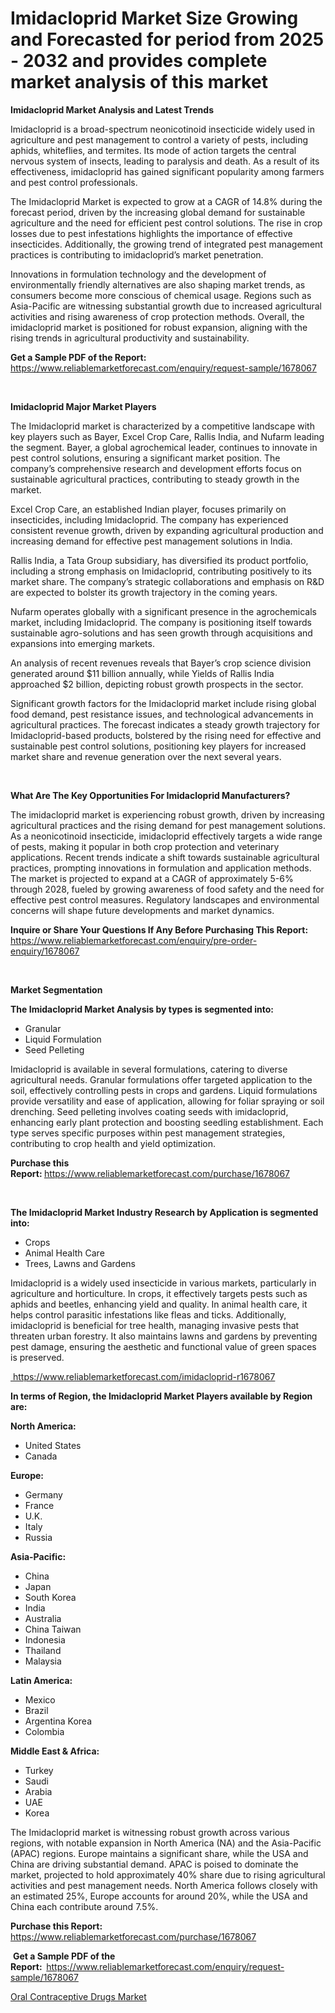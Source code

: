 <p><h1>Imidacloprid Market Size Growing and Forecasted for period from 2025 - 2032 and provides complete market analysis of this market</h1></p><p><strong>Imidacloprid Market Analysis and Latest Trends</strong></p>
<p><p>Imidacloprid is a broad-spectrum neonicotinoid insecticide widely used in agriculture and pest management to control a variety of pests, including aphids, whiteflies, and termites. Its mode of action targets the central nervous system of insects, leading to paralysis and death. As a result of its effectiveness, imidacloprid has gained significant popularity among farmers and pest control professionals.</p><p>The Imidacloprid Market is expected to grow at a CAGR of 14.8% during the forecast period, driven by the increasing global demand for sustainable agriculture and the need for efficient pest control solutions. The rise in crop losses due to pest infestations highlights the importance of effective insecticides. Additionally, the growing trend of integrated pest management practices is contributing to imidacloprid’s market penetration. </p><p>Innovations in formulation technology and the development of environmentally friendly alternatives are also shaping market trends, as consumers become more conscious of chemical usage. Regions such as Asia-Pacific are witnessing substantial growth due to increased agricultural activities and rising awareness of crop protection methods. Overall, the imidacloprid market is positioned for robust expansion, aligning with the rising trends in agricultural productivity and sustainability.</p></p>
<p><strong>Get a Sample PDF of the Report:&nbsp;</strong> <a href="https://www.reliablemarketforecast.com/enquiry/request-sample/1678067?utm_campaign=3123&utm_medium=2&utm_source=Github&utm_content=ia&utm_term=25032025&utm_id=imidacloprid">https://www.reliablemarketforecast.com/enquiry/request-sample/1678067</a></p>
<p>&nbsp;</p>
<p><strong>Imidacloprid Major Market Players</strong></p>
<p><p>The Imidacloprid market is characterized by a competitive landscape with key players such as Bayer, Excel Crop Care, Rallis India, and Nufarm leading the segment. Bayer, a global agrochemical leader, continues to innovate in pest control solutions, ensuring a significant market position. The company’s comprehensive research and development efforts focus on sustainable agricultural practices, contributing to steady growth in the market.</p><p>Excel Crop Care, an established Indian player, focuses primarily on insecticides, including Imidacloprid. The company has experienced consistent revenue growth, driven by expanding agricultural production and increasing demand for effective pest management solutions in India.</p><p>Rallis India, a Tata Group subsidiary, has diversified its product portfolio, including a strong emphasis on Imidacloprid, contributing positively to its market share. The company’s strategic collaborations and emphasis on R&D are expected to bolster its growth trajectory in the coming years.</p><p>Nufarm operates globally with a significant presence in the agrochemicals market, including Imidacloprid. The company is positioning itself towards sustainable agro-solutions and has seen growth through acquisitions and expansions into emerging markets.</p><p>An analysis of recent revenues reveals that Bayer’s crop science division generated around $11 billion annually, while Yields of Rallis India approached $2 billion, depicting robust growth prospects in the sector.</p><p>Significant growth factors for the Imidacloprid market include rising global food demand, pest resistance issues, and technological advancements in agricultural practices. The forecast indicates a steady growth trajectory for Imidacloprid-based products, bolstered by the rising need for effective and sustainable pest control solutions, positioning key players for increased market share and revenue generation over the next several years.</p></p>
<p>&nbsp;</p>
<p><strong>What Are The Key Opportunities For Imidacloprid Manufacturers?</strong></p>
<p><p>The imidacloprid market is experiencing robust growth, driven by increasing agricultural practices and the rising demand for pest management solutions. As a neonicotinoid insecticide, imidacloprid effectively targets a wide range of pests, making it popular in both crop protection and veterinary applications. Recent trends indicate a shift towards sustainable agricultural practices, prompting innovations in formulation and application methods. The market is projected to expand at a CAGR of approximately 5-6% through 2028, fueled by growing awareness of food safety and the need for effective pest control measures. Regulatory landscapes and environmental concerns will shape future developments and market dynamics.</p></p>
<p><strong>Inquire or Share Your Questions If Any Before Purchasing This Report:</strong> <a href="https://www.reliablemarketforecast.com/enquiry/pre-order-enquiry/1678067?utm_campaign=3123&utm_medium=2&utm_source=Github&utm_content=ia&utm_term=25032025&utm_id=imidacloprid">https://www.reliablemarketforecast.com/enquiry/pre-order-enquiry/1678067</a></p>
<p>&nbsp;</p>
<p><strong>Market Segmentation</strong></p>
<p><strong>The Imidacloprid Market Analysis by types is segmented into:</strong></p>
<p><ul><li>Granular</li><li>Liquid Formulation</li><li>Seed Pelleting</li></ul></p>
<p><p>Imidacloprid is available in several formulations, catering to diverse agricultural needs. Granular formulations offer targeted application to the soil, effectively controlling pests in crops and gardens. Liquid formulations provide versatility and ease of application, allowing for foliar spraying or soil drenching. Seed pelleting involves coating seeds with imidacloprid, enhancing early plant protection and boosting seedling establishment. Each type serves specific purposes within pest management strategies, contributing to crop health and yield optimization.</p></p>
<p><strong>Purchase this Report:&nbsp;</strong><a href="https://www.reliablemarketforecast.com/purchase/1678067?utm_campaign=3123&utm_medium=2&utm_source=Github&utm_content=ia&utm_term=25032025&utm_id=imidacloprid">https://www.reliablemarketforecast.com/purchase/1678067</a></p>
<p>&nbsp;</p>
<p><strong>The Imidacloprid Market Industry Research by Application is segmented into:</strong></p>
<p><ul><li>Crops</li><li>Animal Health Care</li><li>Trees, Lawns and Gardens</li></ul></p>
<p><p>Imidacloprid is a widely used insecticide in various markets, particularly in agriculture and horticulture. In crops, it effectively targets pests such as aphids and beetles, enhancing yield and quality. In animal health care, it helps control parasitic infestations like fleas and ticks. Additionally, imidacloprid is beneficial for tree health, managing invasive pests that threaten urban forestry. It also maintains lawns and gardens by preventing pest damage, ensuring the aesthetic and functional value of green spaces is preserved.</p></p>
<p><a href="https://www.reliablemarketforecast.com/imidacloprid-r1678067?utm_campaign=3123&utm_medium=2&utm_source=Github&utm_content=ia&utm_term=25032025&utm_id=imidacloprid">&nbsp;https://www.reliablemarketforecast.com/imidacloprid-r1678067</a></p>
<p><strong>In terms of Region, the Imidacloprid Market Players available by Region are:</strong></p>
<p>
    <p> <strong> North America: </strong>
        <ul>
            <li>United States</li>
            <li>Canada</li>
        </ul>
        </p> 
    <p> <strong> Europe: </strong>
        <ul>
            <li>Germany</li>
            <li>France</li>
            <li>U.K.</li>
            <li>Italy</li>
            <li>Russia</li>
        </ul>
        </p> 
    <p> <strong> Asia-Pacific: </strong>
        <ul>
            <li>China</li>
            <li>Japan</li>
            <li>South Korea</li>
            <li>India</li>
            <li>Australia</li>
            <li>China Taiwan</li>
            <li>Indonesia</li>
            <li>Thailand</li>
            <li>Malaysia</li>
        </ul>
        </p> 
    <p> <strong> Latin America: </strong>
        <ul>
            <li>Mexico</li>
            <li>Brazil</li>
            <li>Argentina Korea</li>
            <li>Colombia</li>
        </ul>
        </p> 
    <p> <strong> Middle East & Africa: </strong>
        <ul>
            <li>Turkey</li>
            <li>Saudi</li>
            <li>Arabia</li>
            <li>UAE</li>
            <li>Korea</li>
        </ul>
    </p>
    </p>
<p><p>The Imidacloprid market is witnessing robust growth across various regions, with notable expansion in North America (NA) and the Asia-Pacific (APAC) regions. Europe maintains a significant share, while the USA and China are driving substantial demand. APAC is poised to dominate the market, projected to hold approximately 40% share due to rising agricultural activities and pest management needs. North America follows closely with an estimated 25%, Europe accounts for around 20%, while the USA and China each contribute around 7.5%.</p></p>
<p><strong>Purchase this Report: </strong><a href="https://www.reliablemarketforecast.com/purchase/1678067?utm_campaign=3123&utm_medium=2&utm_source=Github&utm_content=ia&utm_term=25032025&utm_id=imidacloprid">https://www.reliablemarketforecast.com/purchase/1678067</a></p>
<p>&nbsp;<strong>Get a Sample PDF of the Report:&nbsp;&nbsp;</strong><a href="https://www.reliablemarketforecast.com/enquiry/request-sample/1678067?utm_campaign=3123&utm_medium=2&utm_source=Github&utm_content=ia&utm_term=25032025&utm_id=imidacloprid">https://www.reliablemarketforecast.com/enquiry/request-sample/1678067</a></p>
<p><strong></strong></p>
<p><p><a href="https://github.com/balapopepi/Market-Research-Report-List-1/blob/main/oral-contraceptive-drugs-market.md?utm_campaign=3123&utm_medium=2&utm_source=Github&utm_content=ia&utm_term=25032025&utm_id=imidacloprid">Oral Contraceptive Drugs Market</a></p></p>